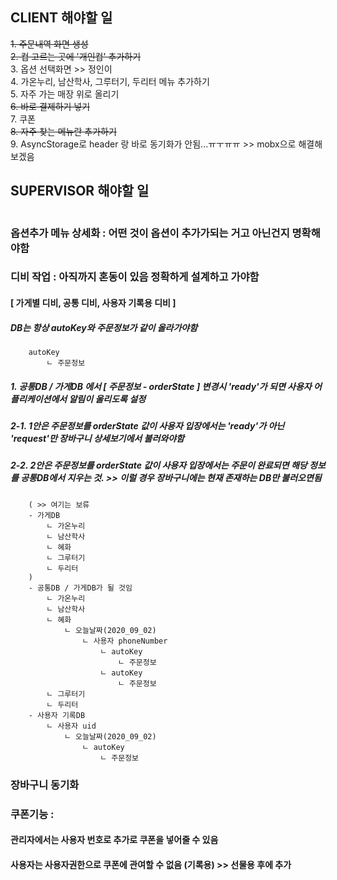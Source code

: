 ## CLIENT 해야할 일

~~1. 주문내역 화면 생성~~<br>
~~2. 컵 고르는 곳에 '개인컵' 추가하기~~<br>
3. 옵션 선택화면 >> 정인이<br>
4. 가온누리, 남산학사, 그루터기, 두리터 메뉴 추가하기<br>
5. 자주 가는 매장 위로 올리기<br>
~~6. 바로 결제하기 넣기~~<br>
7. 쿠폰<br>
~~8. 자주 찾는 메뉴란 추가하기<br>~~
9. AsyncStorage로 header 랑 바로 동기화가 안됨...ㅠㅜㅠㅠ >> mobx으로 해결해보겠음<br>

## SUPERVISOR 해야할 일
```
```

### 옵션추가 메뉴 상세화 : 어떤 것이 옵션이 추가가되는 거고 아닌건지 명확해야함
### 디비 작업 : 아직까지 혼동이 있음 정확하게 설계하고 가야함
#### [ 가게별 디비, 공통 디비, 사용자 기록용 디비 ]
##### DB는 항상 autoKey와 주문정보가 같이 올라가야함
```
    autoKey
        ㄴ 주문정보
```
##### 1. 공통DB / 가게DB 에서 [ 주문정보 - orderState ] 변경시 'ready'가 되면 사용자 어플리케이션에서 알림이 울리도록 설정
##### 2-1. 1안은 주문정보를 orderState 값이 사용자 입장에서는 'ready'가 아닌 'request'만 장바구니 상세보기에서 불러와야함
##### 2-2. 2안은 주문정보를 orderState 값이 사용자 입장에서는 주문이 완료되면 해당 정보를 공통DB에서 지우는 것. >> 이럴 경우 장바구니에는 현재 존재하는 DB만 불러오면됨

```
    ( >> 여기는 보류
    - 가게DB
        ㄴ 가온누리
        ㄴ 남산학사
        ㄴ 혜화
        ㄴ 그루터기
        ㄴ 두리터
    )
    - 공통DB / 가게DB가 될 것임
        ㄴ 가온누리
        ㄴ 남산학사
        ㄴ 혜화
            ㄴ 오늘날짜(2020_09_02)
                ㄴ 사용자 phoneNumber
                    ㄴ autoKey
                        ㄴ 주문정보
                    ㄴ autoKey
                        ㄴ 주문정보
        ㄴ 그루터기
        ㄴ 두리터
    - 사용자 기록DB
        ㄴ 사용자 uid
            ㄴ 오늘날짜(2020_09_02)
                ㄴ autoKey
                    ㄴ 주문정보
```
### 장바구니 동기화
### 쿠폰기능 : 
#### 관리자에서는 사용자 번호로 추가로 쿠폰을 넣어줄 수 있음
#### 사용자는 사용자권한으로 쿠폰에 관여할 수 없음 (기록용) >> 선물용 후에 추가
